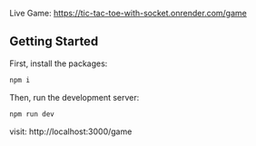 Live Game: https://tic-tac-toe-with-socket.onrender.com/game


## Getting Started
First, install the packages:

```bash
npm i
```

Then, run the development server:

```bash
npm run dev
```

visit: http://localhost:3000/game
